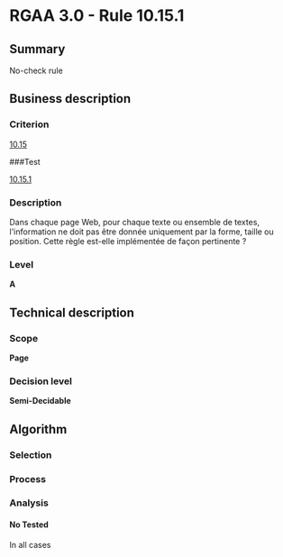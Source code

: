 # RGAA 3.0 -  Rule 10.15.1

## Summary

No-check rule

## Business description

### Criterion

[10.15](http://references.modernisation.gouv.fr/referentiel-technique-0#crit-10-15)

###Test

[10.15.1](http://disic.github.io/rgaa_referentiel_en/RGAA3.0_Criteria_English_version_v1.html#test-10-15-1)

### Description

Dans chaque page Web, pour chaque texte ou ensemble de textes, l'information ne doit pas &ecirc;tre donn&eacute;e uniquement par la forme, taille ou position. Cette r&egrave;gle est-elle impl&eacute;ment&eacute;e de fa&ccedil;on pertinente ?

### Level

**A**

## Technical description

### Scope

**Page**

### Decision level

**Semi-Decidable**

## Algorithm

### Selection

### Process

### Analysis

#### No Tested 

In all cases
